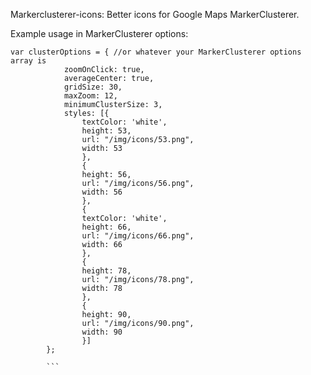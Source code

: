 Markerclusterer-icons: Better icons for Google Maps MarkerClusterer.

Example usage in MarkerClusterer options:

```
var clusterOptions = { //or whatever your MarkerClusterer options array is
			zoomOnClick: true,
			averageCenter: true,
			gridSize: 30,
			maxZoom: 12,
			minimumClusterSize: 3,
			styles: [{
				textColor: 'white',
				height: 53,
				url: "/img/icons/53.png",
				width: 53
				},
				{
				height: 56,
				url: "/img/icons/56.png",
				width: 56
				},
				{
				textColor: 'white',
				height: 66,
				url: "/img/icons/66.png",
				width: 66
				},
				{
				height: 78,
				url: "/img/icons/78.png",
				width: 78
				},
				{
				height: 90,
				url: "/img/icons/90.png",
				width: 90
				}]
		};
		
		```